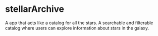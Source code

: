 # stellarArchive
A app that acts like a catalog for all the stars. A searchable and filterable catalog where users can explore information about stars in the galaxy. 
